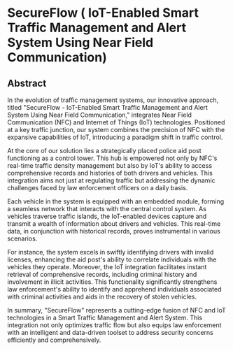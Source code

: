 # SecureFlow ( IoT-Enabled Smart Traffic Management and Alert System Using Near Field Communication)

## Abstract
In the evolution of traffic management systems, our innovative approach, titled "SecureFlow - IoT-Enabled Smart Traffic Management and Alert System Using Near Field Communication," integrates Near Field Communication (NFC) and Internet of Things (IoT) technologies. Positioned at a key traffic junction, our system combines the precision of NFC with the expansive capabilities of IoT, introducing a paradigm shift in traffic control.

At the core of our solution lies a strategically placed police aid post functioning as a control tower. This hub is empowered not only by NFC's real-time traffic density management but also by IoT's ability to access comprehensive records and histories of both drivers and vehicles. This integration aims not just at regulating traffic but addressing the dynamic challenges faced by law enforcement officers on a daily basis.

Each vehicle in the system is equipped with an embedded module, forming a seamless network that interacts with the central control system. As vehicles traverse traffic islands, the IoT-enabled devices capture and transmit a wealth of information about drivers and vehicles. This real-time data, in conjunction with historical records, proves instrumental in various scenarios.

For instance, the system excels in swiftly identifying drivers with invalid licenses, enhancing the aid post's ability to correlate individuals with the vehicles they operate. Moreover, the IoT integration facilitates instant retrieval of comprehensive records, including criminal history and involvement in illicit activities. This functionality significantly strengthens law enforcement's ability to identify and apprehend individuals associated with criminal activities and aids in the recovery of stolen vehicles.

In summary, "SecureFlow" represents a cutting-edge fusion of NFC and IoT technologies in a Smart Traffic Management and Alert System. This integration not only optimizes traffic flow but also equips law enforcement with an intelligent and data-driven toolset to address security concerns efficiently and comprehensively.
